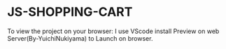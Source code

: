 # JS-SHOPPING-CART
To view the project on your browser:
I use VScode
install Preview on web Server(By-YuichiNukiyama) to Launch on browser.
